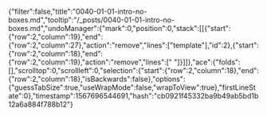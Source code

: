 {"filter":false,"title":"0040-01-01-intro-no-boxes.md","tooltip":"/_posts/0040-01-01-intro-no-boxes.md","undoManager":{"mark":0,"position":0,"stack":[[{"start":{"row":2,"column":19},"end":{"row":2,"column":27},"action":"remove","lines":["template"],"id":2},{"start":{"row":2,"column":18},"end":{"row":2,"column":19},"action":"remove","lines":[" "]}]]},"ace":{"folds":[],"scrolltop":0,"scrollleft":0,"selection":{"start":{"row":2,"column":18},"end":{"row":2,"column":18},"isBackwards":false},"options":{"guessTabSize":true,"useWrapMode":false,"wrapToView":true},"firstLineState":0},"timestamp":1567696544691,"hash":"cb0921f45332ba9b49ab5bd1b12a6a884f788b12"}